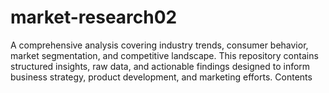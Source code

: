 # market-research02
A comprehensive analysis covering industry trends, consumer behavior, market segmentation, and competitive landscape. This repository contains structured insights, raw data, and actionable findings designed to inform business strategy, product development, and marketing efforts.  Contents

